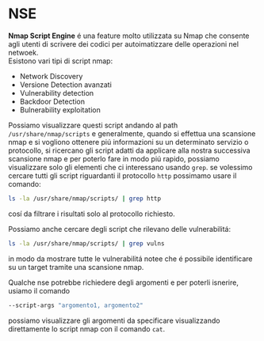 
# NSE
**Nmap Script Engine** é una feature molto utilizzata su Nmap che consente agli utenti di scrivere dei codici per autoimatizzare delle operazioni nel netwoek. <br>
Esistono vari tipi di script nmap:

- Network Discovery
- Versione Detection avanzati
- Vulnerability detection
- Backdoor Detection
- Bulnerability exploitation

Possiamo visualizzare questi script andando al path `/usr/share/nmap/scripts` e generalmente, quando si effettua una scansione nmap e si vogliono ottenere piú informazioni su un determinato servizio o protocollo, si ricercano gli script adatti da applicare alla nostra successiva scansione nmap e per poterlo fare in modo piú rapido, possiamo visualizzare solo gli elementi che ci interessano usando `grep`. 
se volessimo cercare tutti gli script riguardanti il protocollo `http` possimamo usare il comando:
```bash
ls -la /usr/share/nmap/scripts/ | grep http
```
cosí da filtrare i risultati solo al protocollo richiesto. <br>

Possiamo anche cercare degli script che rilevano delle vulnerabilitá: 
```bash
ls -la /usr/share/nmap/scripts/ | grep vulns
```
in modo da mostrare tutte le vulnerabilitá notee che é possibile identificare su un target tramite una scansione nmap. <br>

Qualche nse potrebbe richiedere degli argomenti e per poterli isnerire, usiamo il comando
```bash
--script-args "argomento1, argomento2"
```
possiamo visualizzare gli argomenti da specificare visualizzando direttamente lo script nmap con il comando `cat`. 

